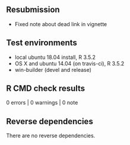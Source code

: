 
## Resubmission

* Fixed note about dead link in vignette

## Test environments

* local ubuntu 18.04 install, R 3.5.2
* OS X and ubuntu 14.04 (on travis-ci), R 3.5.2
* win-builder (devel and release)

## R CMD check results

0 errors | 0 warnings | 0 note

## Reverse dependencies

There are no reverse dependencies.
